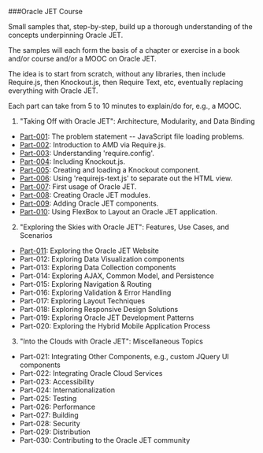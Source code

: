 ###Oracle JET Course

Small samples that, step-by-step, build up a thorough
understanding of the concepts underpinning Oracle JET.

The samples will each form the basis of a chapter or exercise
in a book and/or course and/or a MOOC on Oracle JET.

The idea is to start from scratch, without any libraries,
then include Require.js, then Knockout.js, then Require Text, etc,
eventually replacing everything with Oracle JET.

Each part can take from 5 to 10 minutes to explain/do for, e.g., a MOOC.

1. "Taking Off with Oracle JET": Architecture, Modularity, and Data Binding

  * [Part-001](Part-001): The problem statement -- JavaScript file loading problems.
  * [Part-002](Part-002): Introduction to AMD via Require.js.
  * [Part-003](Part-003): Understanding 'require.config'.
  * [Part-004](Part-004): Including Knockout.js.
  * [Part-005](Part-005): Creating and loading a Knockout component.
  * [Part-006](Part-006): Using 'requirejs-text.js' to separate out the HTML view.
  * [Part-007](Part-007): First usage of Oracle JET.
  * [Part-008](Part-008): Creating Oracle JET modules.
  * [Part-009](Part-009): Adding Oracle JET components.
  * [Part-010](Part-010): Using FlexBox to Layout an Oracle JET application.

2. "Exploring the Skies with Oracle JET": Features, Use Cases, and Scenarios
  * [Part-011](Part-011): Exploring the Oracle JET Website
  * Part-012: Exploring Data Visualization components
  * Part-013: Exploring Data Collection components
  * Part-014: Exploring AJAX, Common Model, and Persistence
  * Part-015: Exploring Navigation & Routing
  * Part-016: Exploring Validation & Error Handling
  * Part-017: Exploring Layout Techniques
  * Part-018: Exploring Responsive Design Solutions
  * Part-019: Exploring Oracle JET Development Patterns
  * Part-020: Exploring the Hybrid Mobile Application Process

3. "Into the Clouds with Oracle JET": Miscellaneous Topics
  * Part-021: Integrating Other Components, e.g., custom JQuery UI components
  * Part-022: Integrating Oracle Cloud Services
  * Part-023: Accessibility
  * Part-024: Internationalization
  * Part-025: Testing
  * Part-026: Performance
  * Part-027: Building
  * Part-028: Security
  * Part-029: Distribution
  * Part-030: Contributing to the Oracle JET community

